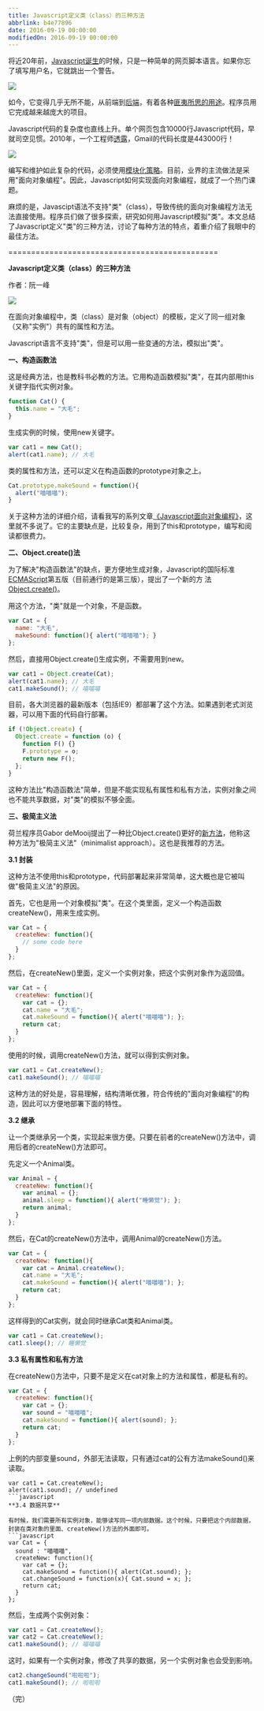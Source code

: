 ```yaml
---
title: Javascript定义类（class）的三种方法
abbrlink: b4e77896
date: 2016-09-19 00:00:00
modifiedOn: 2016-09-19 00:00:00
---
```

将近20年前，[Javascript诞生][1]的时候，只是一种简单的网页脚本语言。如果你忘了填写用户名，它就跳出一个警告。

![][2]

如今，它变得几乎无所不能，从前端到[后端][3]，有着各种[匪夷所思的用途][4]。程序员用它完成越来越庞大的项目。

Javascript代码的复杂度也直线上升。单个网页包含10000行Javascript代码，早就司空见惯。2010年，一个工程师[透露][5]，Gmail的代码长度是443000行！

![][6]

编写和维护如此复杂的代码，必须使用[模块化策略][7]。目前，业界的主流做法是采用"面向对象编程"。因此，Javascript如何实现面向对象编程，就成了一个热门课题。

麻烦的是，Javascipt语法不支持"类"（class），导致传统的面向对象编程方法无法直接使用。程序员们做了很多探索，研究如何用Javascript模拟"类"。本文总结了Javascript定义"类"的三种方法，讨论了每种方法的特点，着重介绍了我眼中的最佳方法。

==============================================

**Javascript定义类（class）的三种方法**

作者：阮一峰

![][8]

在面向对象编程中，类（class）是对象（object）的模板，定义了同一组对象（又称"实例"）共有的属性和方法。

Javascript语言不支持"类"，但是可以用一些变通的方法，模拟出"类"。

**一、构造函数法**

这是经典方法，也是教科书必教的方法。它用构造函数模拟"类"，在其内部用this关键字指代实例对象。
```javascript
function Cat() {
  this.name = "大毛";
}
```
生成实例的时候，使用new关键字。
```javascript
var cat1 = new Cat();
alert(cat1.name); // 大毛
```
类的属性和方法，还可以定义在构造函数的prototype对象之上。
```javascript
Cat.prototype.makeSound = function(){
  alert("喵喵喵");
}
```
关于这种方法的详细介绍，请看我写的系列文章[《Javascript面向对象编程》][9]，这里就不多说了。它的主要缺点是，比较复杂，用到了this和prototype，编写和阅读都很费力。

**二、Object.create()法**

为了解决"构造函数法"的缺点，更方便地生成对象，Javascript的国际标准[ECMAScript][10]第五版（目前通行的是第三版），提出了一个新的方
法[Object.create()][11]。

用这个方法，"类"就是一个对象，不是函数。
```javascript
var Cat = {
  name: "大毛",
  makeSound: function(){ alert("喵喵喵"); }
};
```
然后，直接用Object.create()生成实例，不需要用到new。
```javascript
var cat1 = Object.create(Cat);
alert(cat1.name); // 大毛
cat1.makeSound(); // 喵喵喵
```
目前，各大浏览器的最新版本（包括IE9）都部署了这个方法。如果遇到老式浏览器，可以用下面的代码自行部署。
```javascript
if (!Object.create) {
  Object.create = function (o) {
    function F() {}
    F.prototype = o;
    return new F();
  };
}
```
这种方法比"构造函数法"简单，但是不能实现私有属性和私有方法，实例对象之间也不能共享数据，对"类"的模拟不够全面。

**三、极简主义法**

荷兰程序员Gabor deMooij提出了一种比Object.create()更好的[新方法][12]，他称这种方法为"极简主义法"（minimalist approach）。这也是我推荐的方法。

**3.1 封装**

这种方法不使用this和prototype，代码部署起来非常简单，这大概也是它被叫做"极简主义法"的原因。

首先，它也是用一个对象模拟"类"。在这个类里面，定义一个构造函数createNew()，用来生成实例。
```javascript
var Cat = {
  createNew: function(){
    // some code here
  }
};
```
然后，在createNew()里面，定义一个实例对象，把这个实例对象作为返回值。
```javascript
var Cat = {
  createNew: function(){
    var cat = {};
    cat.name = "大毛";
    cat.makeSound = function(){ alert("喵喵喵"); };
    return cat;
  }
};
```
使用的时候，调用createNew()方法，就可以得到实例对象。
```javascript
var cat1 = Cat.createNew();
cat1.makeSound(); // 喵喵喵
```
这种方法的好处是，容易理解，结构清晰优雅，符合传统的"面向对象编程"的构造，因此可以方便地部署下面的特性。

**3.2 继承**

让一个类继承另一个类，实现起来很方便。只要在前者的createNew()方法中，调用后者的createNew()方法即可。

先定义一个Animal类。
```javascript
var Animal = {
  createNew: function(){
    var animal = {};
    animal.sleep = function(){ alert("睡懒觉"); };
    return animal;
  }
};
```
然后，在Cat的createNew()方法中，调用Animal的createNew()方法。
```javascript
var Cat = {
  createNew: function(){
    var cat = Animal.createNew();
    cat.name = "大毛";
    cat.makeSound = function(){ alert("喵喵喵"); };
    return cat;
  }
};
```
这样得到的Cat实例，就会同时继承Cat类和Animal类。
```javascript
var cat1 = Cat.createNew();
cat1.sleep(); // 睡懒觉
```
**3.3 私有属性和私有方法**

在createNew()方法中，只要不是定义在cat对象上的方法和属性，都是私有的。
```javascript
var Cat = {
  createNew: function(){
    var cat = {};
    var sound = "喵喵喵";
    cat.makeSound = function(){ alert(sound); };
    return cat;
  }
};
```
上例的内部变量sound，外部无法读取，只有通过cat的公有方法makeSound()来读取。
```
var cat1 = Cat.createNew();
alert(cat1.sound); // undefined
```javascript
**3.4 数据共享**

有时候，我们需要所有实例对象，能够读写同一项内部数据。这个时候，只要把这个内部数据，封装在类对象的里面、createNew()方法的外面即可。
```javascript
var Cat = {
  sound : "喵喵喵",
  createNew: function(){
    var cat = {};
    cat.makeSound = function(){ alert(Cat.sound); };
    cat.changeSound = function(x){ Cat.sound = x; };
    return cat;
  }
};
```
然后，生成两个实例对象：
```javascript
var cat1 = Cat.createNew();
var cat2 = Cat.createNew();
cat1.makeSound(); // 喵喵喵
```
这时，如果有一个实例对象，修改了共享的数据，另一个实例对象也会受到影响。
```javascript
cat2.changeSound("啦啦啦");
cat1.makeSound(); // 啦啦啦
```
（完）

   [1]: http://www.ruanyifeng.com/blog/2011/06/birth_of_javascript.html

   [2]: /img/javascript/bg2012070901.png

   [3]: http://nodejs.org/

   [4]: http://www.netmagazine.com/features/10-things-you-didnt-know-javascript-could-do

   [5]: http://googlesystem.blogspot.tw/2010/06/gmail-to-use-more-html5-features.html

   [6]: /img/javascript/bg2012070902.png

   [7]: http://en.wikipedia.org/wiki/Modular_design

   [8]: /img/javascript/bg2012070903.jpg

   [9]: http://www.ruanyifeng.com/blog/2010/05/object-oriented_javascript_encapsulation.html

   [10]: http://en.wikipedia.org/wiki/ECMAScript

   [11]: https://developer.mozilla.org/en/JavaScript/Reference/Global_Objects/Object/create/

   [12]: http://www.gabordemooij.com/articles/jsoop.html

